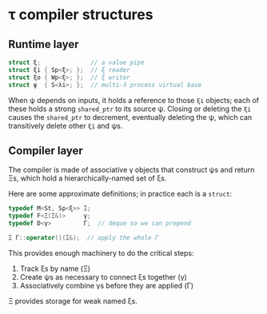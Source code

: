 # τ compiler structures
## Runtime layer
```cpp
struct ξ;              // a value pipe
struct ξi { Sp<ξ>; };  // ξ reader
struct ξo { Wp<ξ>; };  // ξ writer
struct ψ  { S<λi>; };  // multi-λ process virtual base
```

When ψ depends on inputs, it holds a reference to those `ξi` objects; each of these holds a strong `shared_ptr` to its source ψ. Closing or deleting the `ξi` causes the `shared_ptr` to decrement, eventually deleting the ψ, which can transitively delete other `ξi` and ψs.


## Compiler layer
The compiler is made of associative γ objects that construct ψs and return Ξs, which hold a hierarchically-named set of ξs.

Here are some approximate definitions; in practice each is a `struct`:

```cpp
typedef M<St, Sp<ξ>> Ξ;
typedef F<Ξ(Ξ&)>     γ;
typedef D<γ>         Γ;  // deque so we can prepend

Ξ Γ::operator()(Ξ&);  // apply the whole Γ
```

This provides enough machinery to do the critical steps:

1. Track ξs by name (Ξ)
2. Create ψs as necessary to connect ξs together (γ)
3. Associatively combine γs before they are applied (Γ)

Ξ provides storage for weak named ξs.
